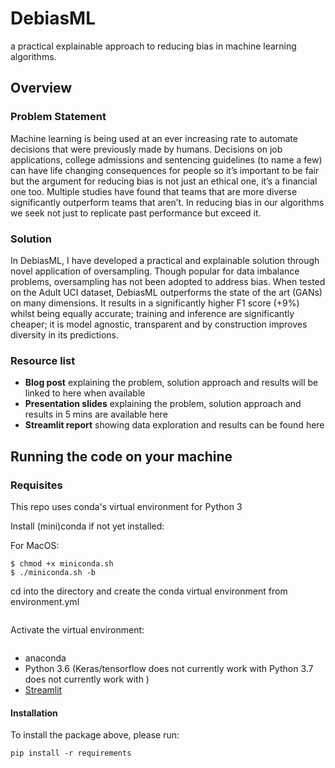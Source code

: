 # DebiasML
a practical explainable approach to reducing bias in machine learning algorithms.

## Overview

### Problem Statement

Machine learning is being used at an ever increasing rate to automate decisions that were previously made by humans. Decisions on job applications, college admissions  and sentencing guidelines (to name a few) can have life changing consequences for people so it’s important to be fair but the argument for reducing bias is not just an ethical one, it’s a financial one too. Multiple studies have found that teams that are more diverse significantly outperform teams that aren’t. In reducing bias in our algorithms we seek not just to replicate past performance but exceed it.

### Solution

In DebiasML, I have developed a practical and explainable solution through novel application of oversampling. Though popular for data imbalance problems, oversampling has not been adopted to address bias. When tested on the Adult UCI dataset, DebiasML outperforms the state of the art (GANs) on many dimensions. It results in a significantly higher F1 score (+9%) whilst being equally accurate; training and inference are significantly cheaper; it is model agnostic, transparent and by construction improves diversity in its predictions.

### Resource list
- **Blog post** explaining the problem, solution approach and results will be linked to here when available
- **Presentation slides** explaining the problem, solution approach and results in 5 mins are available here
- **Streamlit report** showing data exploration and results can be found here

## Running the code on your machine

### Requisites

This repo uses conda's virtual environment for Python 3

Install (mini)conda if not yet installed:

For MacOS:
```$ wget http://repo.continuum.io/miniconda/Miniconda-latest-MacOSX-x86_64.sh -O miniconda.sh
$ chmod +x miniconda.sh
$ ./miniconda.sh -b
```

cd into the directory and create the conda virtual environment from environment.yml
```$ conda env create -f environment.yml
```

Activate the virtual environment:
```$ source activate debias-ml
```

- anaconda
- Python 3.6 (Keras/tensorflow does not currently work with Python 3.7 does not currently work with )
- [Streamlit](streamlit.io)

#### Installation
To install the package above, please run:
```shell
pip install -r requirements
```
